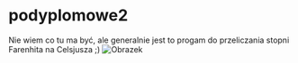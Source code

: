 # podyplomowe2
Nie wiem co tu ma być, ale generalnie jest to progam do przeliczania stopni Farenhita na Celsjusza ;)
![Obrazek](https://images.app.goo.gl/84se6vVrmuzaxVFS8)

